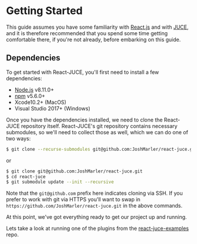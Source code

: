 # Getting Started

This guide assumes you have some familiarity with [React.js](https://reactjs.org/)
and with [JUCE](https://juce.com/), and it is therefore recommended that you spend
some time getting comfortable there, if you're not already, before embarking on this guide.

## Dependencies

To get started with React-JUCE, you'll first need to install a few dependencies:

- [Node.js](https://nodejs.org/en/) v8.11.0+
- [npm](https://www.npmjs.com/) v5.6.0+
- Xcode10.2+ (MacOS)
- Visual Studio 2017+ (Windows)

Once you have the dependencies installed, we need to clone the React-JUCE repository
itself. React-JUCE's git repository contains necessary submodules, so we'll need to
collect those as well, which we can do one of two ways:

```bash
$ git clone --recurse-submodules git@github.com:JoshMarler/react-juce.git
```

or

```bash
$ git clone git@github.com:JoshMarler/react-juce.git
$ cd react-juce
$ git submodule update --init --recursive
```

Note that the `git@github.com` prefix here indicates cloning via SSH. If you prefer
to work with git via HTTPS you'll want to swap in `https://github.com/JoshMarler/react-juce.git`
in the above commands.

At this point, we've got everything ready to get our project up and running.

Lets take a look at running one of the plugins from the [react-juce-examples](https://github.com/JoshMarler/react-juce-examples) repo.
